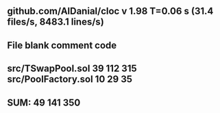 github.com/AlDanial/cloc v 1.98  T=0.06 s (31.4 files/s, 8483.1 lines/s)
---------------------------------------------------------------------------------
File                               blank        comment           code
---------------------------------------------------------------------------------
src/TSwapPool.sol                     39            112            315
src/PoolFactory.sol                   10             29             35
---------------------------------------------------------------------------------
SUM:                                  49            141            350
---------------------------------------------------------------------------------